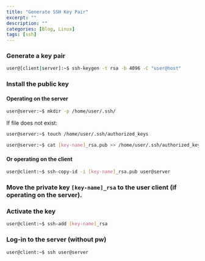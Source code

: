 ```yaml
---
title: "Generate SSH Key Pair"
excerpt: ""
description: ""
categories: [Blog, Linux]
tags: [ssh]
---
```



### Generate a key pair
```bash
user@[client|server]:~$ ssh-keygen -t rsa -b 4096 -C "user@host"
```

### Install the public key
#### Operating on the server
```bash
user@server:~$ mkdir -p /home/user/.ssh/
```
If file does not exist:
```bash
user@server:~$ touch /home/user/.ssh/authorized_keys
```
```bash
user@server:~$ cat [key-name]_rsa.pub >> /home/user/.ssh/authorized_keys
```

#### Or operating on the client
```bash
user@client:~$ ssh-copy-id -i [key-name]_rsa.pub user@server
```

### Move the private key `[key-name]_rsa` to the user client (if operating on the server).

### Activate the key
```bash
user@client:~$ ssh-add [key-name]_rsa
```

### Log-in to the server (without pw)
```bash
user@client:~$ ssh user@server
```
